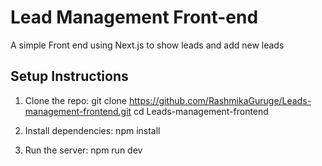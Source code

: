 # Lead Management Front-end

A simple Front end using Next.js to show leads and add new leads

## Setup Instructions

1. Clone the repo:
   git clone https://github.com/RashmikaGuruge/Leads-management-frontend.git
   cd Leads-management-frontend

3. Install dependencies:
   npm install

5. Run the server:
    npm run dev
